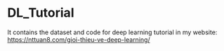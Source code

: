 # DL_Tutorial
It contains the dataset and code for deep learning tutorial in my website: https://nttuan8.com/gioi-thieu-ve-deep-learning/
